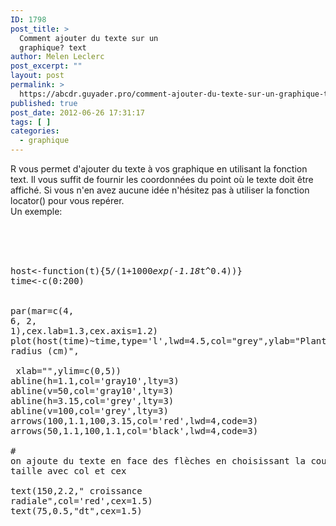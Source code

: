 ```yaml
---
ID: 1798
post_title: >
  Comment ajouter du texte sur un
  graphique? text
author: Melen Leclerc
post_excerpt: ""
layout: post
permalink: >
  https://abcdr.guyader.pro/comment-ajouter-du-texte-sur-un-graphique-text/
published: true
post_date: 2012-06-26 17:31:17
tags: [ ]
categories:
  - graphique
---
```

R vous permet d'ajouter du texte à vos graphique en utilisant la fonction text. Il vous suffit de fournir les coordonnées du point où le texte doit être affiché. Si vous n'en avez aucune idée n'hésitez pas à utiliser la fonction locator() pour vous repérer.<br />Un exemple:<br /><br /> <pre lang='rsplus'><br /><br /> host&lt;-function(t){5/(1+1000*exp(-1.18*t^0.4))}<br />time&lt;-c(0:200)<br /><br /><br />par(mar=c(4, 6, 2, 1),cex.lab=1.3,cex.axis=1.2)<br />plot(host(time)~time,type='l',lwd=4.5,col="grey",ylab="Plant radius (cm)",<br />    xlab="",ylim=c(0,5))<br />abline(h=1.1,col='gray10',lty=3)<br />abline(v=50,col='gray10',lty=3)<br />abline(h=3.15,col='grey',lty=3)<br />abline(v=100,col='grey',lty=3)<br />arrows(100,1.1,100,3.15,col='red',lwd=4,code=3)<br />arrows(50,1.1,100,1.1,col='black',lwd=4,code=3)<br /><br /># on ajoute du texte en face des flèches en choisissant la couleur et la taille avec col et cex<br /><br />text(150,2.2," croissance radiale",col='red',cex=1.5)<br />text(75,0.5,"dt",cex=1.5)<br /><br /></pre> <br /><br />